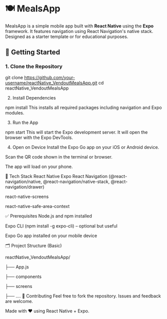 # 🍽️ MealsApp
MealsApp is a simple mobile app built with **React Native** using the **Expo** framework. It features navigation using React Navigation's native stack. Designed as a starter template or for educational purposes.

## 🚀 Getting Started

### 1. Clone the Repository

git clone https://github.com/your-username/reactNative_VendoutMealsApp.git
cd reactNative_VendoutMealsApp

2. Install Dependencies

npm install
This installs all required packages including navigation and Expo modules.

3. Run the App

npm start
This will start the Expo development server. It will open the browser with the Expo DevTools.

4. Open on Device
Install the Expo Go app on your iOS or Android device.

Scan the QR code shown in the terminal or browser.

The app will load on your phone.

📱 Tech Stack
React Native
Expo
React Navigation (@react-navigation/native, @react-navigation/native-stack, @react-navigation/drawer)

react-native-screens

react-native-safe-area-context

✅ Prerequisites
Node.js and npm installed

Expo CLI (npm install -g expo-cli) – optional but useful

Expo Go app installed on your mobile device

🗂️ Project Structure (Basic)

reactNative_VendoutMealsApp/

├── App.js

├── components

├── screens

├── ....
🤝 Contributing
Feel free to fork the repository. Issues and feedback are welcome.


Made with ❤️ using React Native + Expo.
